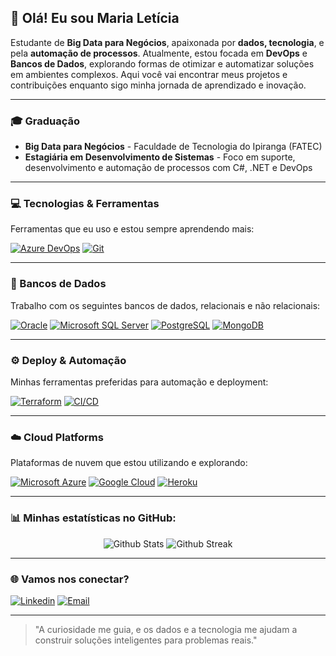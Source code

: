 ## 🌸 Olá! Eu sou Maria Letícia
Estudante de **Big Data para Negócios**, apaixonada por **dados, tecnologia**, e pela **automação de processos**. Atualmente, estou focada em **DevOps** e **Bancos de Dados**, explorando formas de otimizar e automatizar soluções em ambientes complexos. Aqui você vai encontrar meus projetos e contribuições enquanto sigo minha jornada de aprendizado e inovação.

---

### 🎓 Graduação
- **Big Data para Negócios** - Faculdade de Tecnologia do Ipiranga (FATEC)
- **Estagiária em Desenvolvimento de Sistemas** - Foco em suporte, desenvolvimento e automação de processos com C#, .NET e DevOps

---

### 💻 Tecnologias & Ferramentas
Ferramentas que eu uso e estou sempre aprendendo mais:

[![Azure DevOps](https://img.shields.io/badge/Azure_DevOps-0078D7?style=for-the-badge&logo=azuredevops&logoColor=white)](https://azure.microsoft.com/en-us/)
[![Git](https://img.shields.io/badge/Git-F05032?style=for-the-badge&logo=git&logoColor=white)](https://git-scm.com/)

---

### 💾 Bancos de Dados
Trabalho com os seguintes bancos de dados, relacionais e não relacionais:

[![Oracle](https://img.shields.io/badge/Oracle-F80000?style=for-the-badge&logo=oracle&logoColor=white)](https://www.oracle.com/database/)
[![Microsoft SQL Server](https://img.shields.io/badge/SQL_Server-CC2927?style=for-the-badge&logo=microsoft-sql-server&logoColor=white)](https://learn.microsoft.com/en-us/sql/sql-server/)
[![PostgreSQL](https://img.shields.io/badge/PostgreSQL-316192?style=for-the-badge&logo=postgresql&logoColor=white)](https://www.postgresql.org/docs/)
[![MongoDB](https://img.shields.io/badge/MongoDB-4EA94B?style=for-the-badge&logo=mongodb&logoColor=white)](https://www.mongodb.com/)

---

### ⚙️ Deploy & Automação
Minhas ferramentas preferidas para automação e deployment:

[![Terraform](https://img.shields.io/badge/Terraform-7B42BC?style=for-the-badge&logo=terraform&logoColor=white)](https://developer.hashicorp.com/terraform/docs)
[![CI/CD](https://img.shields.io/badge/CI/CD-009688?style=for-the-badge&logo=githubactions&logoColor=white)](https://docs.github.com/en/actions)

---

### ☁️ Cloud Platforms
Plataformas de nuvem que estou utilizando e explorando:

[![Microsoft Azure](https://img.shields.io/badge/Microsoft_Azure-0089D6?style=for-the-badge&logo=microsoft-azure&logoColor=white)](https://learn.microsoft.com/pt-br/azure/)
[![Google Cloud](https://img.shields.io/badge/Google_Cloud-4285F4?style=for-the-badge&logo=google-cloud&logoColor=white)](https://cloud.google.com/)
[![Heroku](https://img.shields.io/badge/Heroku-430098?style=for-the-badge&logo=heroku&logoColor=white)](https://devcenter.heroku.com/)

---

### 📊 Minhas estatísticas no GitHub:
<div align="center">
  <img src="https://github-readme-stats.vercel.app/api?username=marialeticiacs&show_icons=true&theme=dracula" alt="Github Stats">
  <img src="https://github-readme-streak-stats.herokuapp.com/?user=marialeticiacs&theme=dracula" alt="Github Streak">
</div>

---

### 🌐 Vamos nos conectar?

[![Linkedin](https://img.shields.io/badge/LinkedIn-0077B5?style=for-the-badge&logo=linkedin&logoColor=white)](https://linkedin.com/in/mleticiacavalcanti)
[![Email](https://img.shields.io/badge/Email-005FF9?style=for-the-badge&logo=gmail&logoColor=white)](mailto:mleticia.cavalcanti@gmail.com)

---

> "A curiosidade me guia, e os dados e a tecnologia me ajudam a construir soluções inteligentes para problemas reais."
